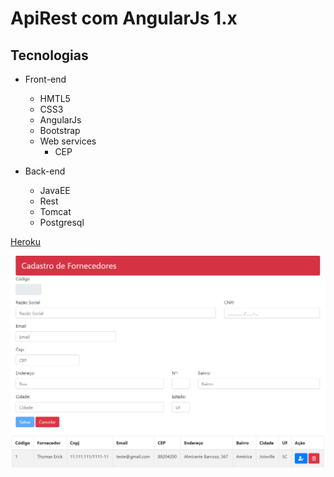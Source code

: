 # ApiRest com AngularJs 1.x

## Tecnologias

- Front-end
	- HMTL5
	- CSS3
	- AngularJs
	- Bootstrap
	- Web services 
		- CEP
		
- Back-end
	- JavaEE
	- Rest 
	- Tomcat
	- Postgresql

[Heroku](https://apirestangular.herokuapp.com/)

![index](https://github.com/thomaserick/java_studies/blob/master/projetos/apirest/img/index.png)

	
 

